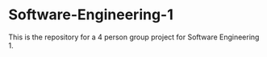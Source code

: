 # Software-Engineering-1
This is the repository for a 4 person group project for Software Engineering 1.
